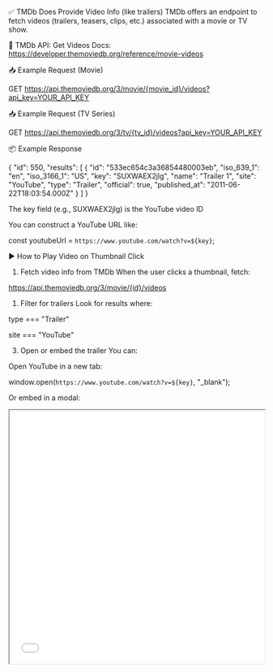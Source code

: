 ✅ TMDb Does Provide Video Info (like trailers)
TMDb offers an endpoint to fetch videos (trailers, teasers, clips, etc.) associated with a movie or TV show.

📘 TMDb API: Get Videos
Docs: https://developer.themoviedb.org/reference/movie-videos

📥 Example Request (Movie)

GET https://api.themoviedb.org/3/movie/{movie_id}/videos?api_key=YOUR_API_KEY

📥 Example Request (TV Series)


GET https://api.themoviedb.org/3/tv/{tv_id}/videos?api_key=YOUR_API_KEY

📦 Example Response

{
  "id": 550,
  "results": [
    {
      "id": "533ec654c3a36854480003eb",
      "iso_639_1": "en",
      "iso_3166_1": "US",
      "key": "SUXWAEX2jlg",
      "name": "Trailer 1",
      "site": "YouTube",
      "type": "Trailer",
      "official": true,
      "published_at": "2011-06-22T18:03:54.000Z"
    }
  ]
}

The key field (e.g., SUXWAEX2jlg) is the YouTube video ID

You can construct a YouTube URL like:


const youtubeUrl = `https://www.youtube.com/watch?v=${key}`;

▶️ How to Play Video on Thumbnail Click
1. Fetch video info from TMDb
When the user clicks a thumbnail, fetch:


https://api.themoviedb.org/3/movie/{id}/videos

1. Filter for trailers
Look for results where:

type === "Trailer"

site === "YouTube"

3. Open or embed the trailer
You can:

Open YouTube in a new tab:


window.open(`https://www.youtube.com/watch?v=${key}`, "_blank");

Or embed in a modal:


<iframe
  width="100%"
  height="500"
  src={`https://www.youtube.com/embed/${key}`}
  title="Movie trailer"
  allow="autoplay; encrypted-media"
  allowFullScreen
/>

🧠 Bonus Tip: Embed on Modal Click
You can use a component like this to display the video:


{isModalOpen && trailerKey && (
  <div className="fixed inset-0 z-50 bg-black bg-opacity-75 flex justify-center items-center">
    <iframe
      width="80%"
      height="450"
      src={`https://www.youtube.com/embed/${trailerKey}`}
      title="Trailer"
      allow="autoplay; encrypted-media"
      allowFullScreen
    />
    <button onClick={closeModal}>Close</button>
  </div>
)}

🔐 API Key Reminder
You’ll need:

A TMDb API Key (free, but you must register): https://www.themoviedb.org/settings/api

✅ Summary
Step	What to Do
1	On thumbnail click, fetch /movie/{id}/videos
2	Extract a trailer with site: "YouTube"
3	Embed it in a modal with <iframe> or open in a new tab
4	Add close button and accessibility as needed


Yes, TMDb's API supports pagination on most list-based endpoints, such as:

Popular movies: /movie/popular

Top-rated TV shows: /tv/top_rated

Search results: /search/movie, /search/tv

Trending content: /trending/{media_type}/{time_window}

Discover endpoints: /discover/movie, /discover/tv

✅ How Pagination Works in TMDb
Most responses include these fields:

json
Copy
Edit
{
  "page": 1,
  "results": [...],
  "total_pages": 500,
  "total_results": 10000
}
You can control the page using the page query parameter:

http
Copy
Edit
GET https://api.themoviedb.org/3/movie/popular?api_key=YOUR_API_KEY&page=2
🔁 Example: Load More Movies
ts
Copy
Edit
const response = await fetch(
  `https://api.themoviedb.org/3/movie/popular?api_key=YOUR_API_KEY&page=${page}`
);
const data = await response.json();

console.log(data.results);      // movies for this page
console.log(data.page);         // current page number
console.log(data.total_pages);  // total number of pages
⚠️ Limitations
total_pages is_
